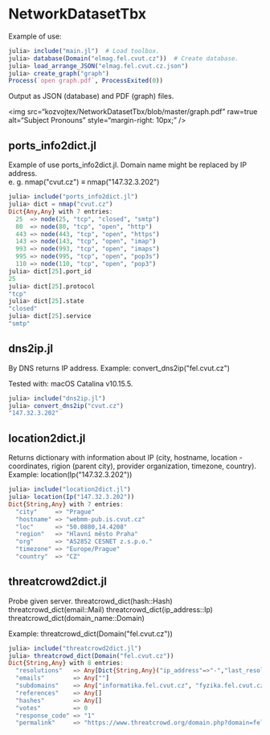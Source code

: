 # NetworkDatasetTbx

Example of use:
```julia
julia> include("main.jl")  # Load toolbox.
julia> database(Domain("elmag.fel.cvut.cz"))  # Create database.
julia> load_arrange_JSON("elmag.fel.cvut.cz.json")
julia> create_graph("graph")
Process(`open graph.pdf`, ProcessExited(0))
```
Output as JSON (database) and PDF (graph) files.


<img
src=“kozvojtex/NetworkDatasetTbx/blob/master/graph.pdf”
raw=true
alt=“Subject Pronouns”
style=“margin-right: 10px;”
/>


## ports_info2dict.jl
Example of use ports_info2dict.jl. Domain name might be replaced by IP address. \
e. g. nmap("cvut.cz")  ≡ nmap("147.32.3.202")  
```julia
julia> include("ports_info2dict.jl")
julia> dict = nmap("cvut.cz")
Dict{Any,Any} with 7 entries:
  25  => node(25, "tcp", "closed", "smtp")
  80  => node(80, "tcp", "open", "http")
  443 => node(443, "tcp", "open", "https")
  143 => node(143, "tcp", "open", "imap")
  993 => node(993, "tcp", "open", "imaps")
  995 => node(995, "tcp", "open", "pop3s")
  110 => node(110, "tcp", "open", "pop3")
julia> dict[25].port_id
25
julia> dict[25].protocol
"tcp"
julia> dict[25].state
"closed"
julia> dict[25].service
"smtp"
```

## dns2ip.jl
By DNS returns IP address.
Example:
convert_dns2ip("fel.cvut.cz")

Tested with:
macOS Catalina v10.15.5.

```julia
julia> include("dns2ip.jl")
julia> convert_dns2ip("cvut.cz")
"147.32.3.202"
```

## location2dict.jl
Returns dictionary with information about IP (city, hostname, location - coordinates, rigion (parent city), provider organization, timezone, country). 
Example:
location(Ip("147.32.3.202"))

```julia
julia> include("location2dict.jl")
julia> location(Ip("147.32.3.202"))
Dict{String,Any} with 7 entries:
  "city"     => "Prague"
  "hostname" => "webmm-pub.is.cvut.cz"
  "loc"      => "50.0880,14.4208"
  "region"   => "Hlavní město Praha"
  "org"      => "AS2852 CESNET z.s.p.o."
  "timezone" => "Europe/Prague"
  "country"  => "CZ"
```

## threatcrowd2dict.jl
Probe given server.
threatcrowd_dict(hash::Hash)
threatcrowd_dict(email::Mail)
threatcrowd_dict(ip_address::Ip)
threatcrowd_dict(domain_name::Domain)

Example:
threatcrowd_dict(Domain("fel.cvut.cz"))

```julia
julia> include("threatcrowd2dict.jl")
julia> threatcrowd_dict(Domain("fel.cvut.cz"))
Dict{String,Any} with 8 entries:
  "resolutions"   => Any[Dict{String,Any}("ip_address"=>"-","last_resolved"=>"0000-00-00"), Dict{String,Any}("ip_address"=>"147.32.192.12","last_resolved"=…
  "emails"        => Any[""]
  "subdomains"    => Any["informatika.fel.cvut.cz", "fyzika.fel.cvut.cz", "gitlab.fel.cvut.cz", "aic.fel.cvut.cz", "dce.fel.cvut.cz", "aa4cc.dce.fel.cvut.c…
  "references"    => Any[]
  "hashes"        => Any[]
  "votes"         => 0
  "response_code" => "1"
  "permalink"     => "https://www.threatcrowd.org/domain.php?domain=fel.cvut.cz"
```
